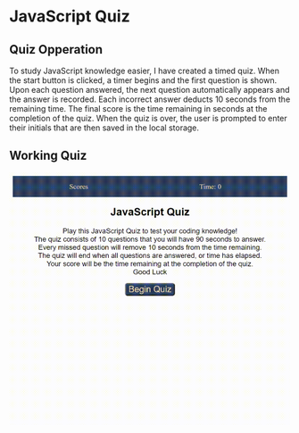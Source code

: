 # JavaScript Quiz

## Quiz Opperation
To study JavaScript knowledge easier, I have created a timed quiz. 
When the start button is clicked, a timer begins and the first question is shown. 
Upon each question answered, the next question automatically appears and the answer is recorded.
Each incorrect answer deducts 10 seconds from the remaining time.
The final score is the time remaining in seconds at the completion of the quiz.
When the quiz is over, the user is prompted to enter their initials that are then saved in the local storage.

## Working Quiz
![](./assets/JavaScriptQuiz.gif)


